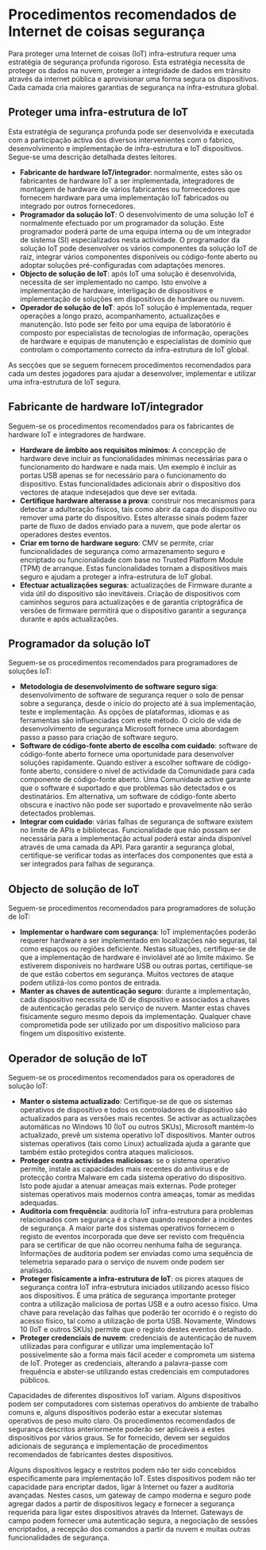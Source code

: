 # <a name="internet-of-things-security-best-practices"></a>Procedimentos recomendados de Internet de coisas segurança

Para proteger uma Internet de coisas (IoT) infra-estrutura requer uma estratégia de segurança profunda rigoroso. Esta estratégia necessita de proteger os dados na nuvem, proteger a integridade de dados em trânsito através da internet pública e aprovisionar uma forma segura os dispositivos. Cada camada cria maiores garantias de segurança na infra-estrutura global.

## <a name="secure-an-iot-infrastructure"></a>Proteger uma infra-estrutura de IoT

Esta estratégia de segurança profunda pode ser desenvolvida e executada com a participação activa dos diversos intervenientes com o fabrico, desenvolvimento e implementação de infra-estrutura e IoT dispositivos. Segue-se uma descrição detalhada destes leitores.  

- **Fabricante de hardware IoT/integrador**: normalmente, estes são os fabricantes de hardware IoT a ser implementada, integradores de montagem de hardware de vários fabricantes ou fornecedores que fornecem hardware para uma implementação IoT fabricados ou integrado por outros fornecedores.
- **Programador da solução IoT**: O desenvolvimento de uma solução IoT é normalmente efectuado por um programador da solução. Este programador poderá parte de uma equipa interna ou de um integrador de sistema (SI) especializados nesta actividade. O programador da solução IoT pode desenvolver os vários componentes da solução IoT de raiz, integrar vários componentes disponíveis ou código-fonte aberto ou adoptar soluções pré-configuradas com adaptações menores.
- **Objecto de solução de IoT**: após IoT uma solução é desenvolvida, necessita de ser implementado no campo. Isto envolve a implementação de hardware, interligação de dispositivos e implementação de soluções em dispositivos de hardware ou nuvem.
- **Operador de solução de IoT**: após IoT solução é implementada, requer operações a longo prazo, acompanhamento, actualizações e manutenção. Isto pode ser feito por uma equipa de laboratório é composto por especialistas de tecnologias de informação, operações de hardware e equipas de manutenção e especialistas de domínio que controlam o comportamento correcto da infra-estrutura de IoT global.

As secções que se seguem fornecem procedimentos recomendados para cada um destes jogadores para ajudar a desenvolver, implementar e utilizar uma infra-estrutura de IoT segura.

## <a name="iot-hardware-manufacturerintegrator"></a>Fabricante de hardware IoT/integrador

Seguem-se os procedimentos recomendados para os fabricantes de hardware IoT e integradores de hardware.

- **Hardware de âmbito aos requisitos mínimos**: A concepção de hardware deve incluir as funcionalidades mínimas necessárias para o funcionamento do hardware e nada mais. Um exemplo é incluir as portas USB apenas se for necessário para o funcionamento do dispositivo. Estas funcionalidades adicionais abrir o dispositivo dos vectores de ataque indesejados que deve ser evitada.
- **Certifique hardware alterasse a prova**: construir nos mecanismos para detectar a adulteração físicos, tais como abrir da capa do dispositivo ou remover uma parte do dispositivo. Estes alterasse sinais podem fazer parte de fluxo de dados enviado para a nuvem, que pode alertar os operadores destes eventos.
- **Criar em torno de hardware seguro**: CMV se permite, criar funcionalidades de segurança como armazenamento seguro e encriptado ou funcionalidade com base no Trusted Platform Module (TPM) de arranque. Estas funcionalidades tornam a dispositivos mais seguro e ajudam a proteger a infra-estrutura de IoT global.
- **Efectuar actualizações seguras**: actualizações de Firmware durante a vida útil do dispositivo são inevitáveis. Criação de dispositivos com caminhos seguros para actualizações e de garantia criptográfica de versões de firmware permitirá que o dispositivo garantir a segurança durante e após actualizações.

## <a name="iot-solution-developer"></a>Programador da solução IoT

Seguem-se os procedimentos recomendados para programadores de soluções IoT:

- **Metodologia de desenvolvimento de software seguro siga**: desenvolvimento de software de segurança requer o solo de pensar sobre a segurança, desde o início do projecto até à sua implementação, teste e implementação. As opções de plataformas, idiomas e as ferramentas são influenciadas com este método. O ciclo de vida de desenvolvimento de segurança Microsoft fornece uma abordagem passo a passo para criação de software seguro.
- **Software de código-fonte aberto de escolha com cuidado**: software de código-fonte aberto fornece uma oportunidade para desenvolver soluções rapidamente. Quando estiver a escolher software de código-fonte aberto, considere o nível de actividade da Comunidade para cada componente de código-fonte aberto. Uma Comunidade active garante que o software é suportado e que problemas são detectados e os destinatários. Em alternativa, um software de código-fonte aberto obscura e inactivo não pode ser suportado e provavelmente não serão detectados problemas.
- **Integrar com cuidado**: várias falhas de segurança de software existem no limite de APIs e bibliotecas. Funcionalidade que não possam ser necessária para a implementação actual poderá estar ainda disponível através de uma camada da API. Para garantir a segurança global, certifique-se verificar todas as interfaces dos componentes que está a ser integrados para falhas de segurança.      

## <a name="iot-solution-deployer"></a>Objecto de solução de IoT

Seguem-se procedimentos recomendados para programadores de solução de IoT:

- **Implementar o hardware com segurança**: IoT implementações poderão requerer hardware a ser implementado em localizações não seguras, tal como espaços ou regiões deficiente. Nestas situações, certifique-se de que a implementação de hardware é inviolável até ao limite máximo. Se estiverem disponíveis no hardware USB ou outras portas, certifique-se de que estão cobertos em segurança. Muitos vectores de ataque podem utilizá-los como pontos de entrada.
- **Manter as chaves de autenticação seguro**: durante a implementação, cada dispositivo necessita de ID de dispositivo e associados a chaves de autenticação geradas pelo serviço de nuvem. Manter estas chaves fisicamente seguro mesmo depois da implementação. Qualquer chave comprometida pode ser utilizado por um dispositivo malicioso para fingem um dispositivo existente.

## <a name="iot-solution-operator"></a>Operador de solução de IoT

Seguem-se os procedimentos recomendados para os operadores de solução IoT:

- **Manter o sistema actualizado**: Certifique-se de que os sistemas operativos de dispositivo e todos os controladores de dispositivo são actualizados para as versões mais recentes. Se activar as actualizações automáticas no Windows 10 (IoT ou outros SKUs), Microsoft mantém-lo actualizado, prevê um sistema operativo IoT dispositivos. Manter outros sistemas operativos (tais como Linux) actualizada ajuda a garante que também estão protegidos contra ataques maliciosos.
- **Proteger contra actividades maliciosas**: se o sistema operativo permite, instale as capacidades mais recentes do antivírus e de protecção contra Malware em cada sistema operativo do dispositivo. Isto pode ajudar a atenuar ameaças mais externas. Pode proteger sistemas operativos mais modernos contra ameaças, tomar as medidas adequadas.
- **Auditoria com frequência**: auditoria IoT infra-estrutura para problemas relacionados com segurança é a chave quando responder a incidentes de segurança. A maior parte dos sistemas operativos fornecem o registo de eventos incorporada que deve ser revisto com frequência para se certificar de que não ocorreu nenhuma falha de segurança. Informações de auditoria podem ser enviadas como uma sequência de telemetria separado para o serviço de nuvem onde podem ser analisado.
- **Proteger fisicamente a infra-estrutura de IoT**: os piores ataques de segurança contra IoT infra-estrutura iniciados utilizando acesso físico aos dispositivos. É uma prática de segurança importante proteger contra a utilização maliciosa de portas USB e a outro acesso físico. Uma chave para revelação das falhas que poderão ter ocorrido é o registo do acesso físico, tal como a utilização de porta USB. Novamente, Windows 10 (IoT e outros SKUs) permite que o registo destes eventos detalhado.
- **Proteger credenciais de nuvem**: credenciais de autenticação de nuvem utilizadas para configurar e utilizar uma implementação IoT possivelmente são a forma mais fácil aceder e comprometa um sistema de IoT. Proteger as credenciais, alterando a palavra-passe com frequência e abster-se utilizando estas credenciais em computadores públicos.

Capacidades de diferentes dispositivos IoT variam. Alguns dispositivos podem ser computadores com sistemas operativos do ambiente de trabalho comuns e, alguns dispositivos poderão estar a executar sistemas operativos de peso muito claro. Os procedimentos recomendados de segurança descritos anteriormente poderão ser aplicáveis a estes dispositivos por vários graus. Se for fornecido, devem ser seguidos adicionais de segurança e implementação de procedimentos recomendados de fabricantes destes dispositivos.

Alguns dispositivos legacy e restritos podem não ter sido concebidos especificamente para implementação IoT. Estes dispositivos podem não ter capacidade para encriptar dados, ligar à Internet ou fazer a auditoria avançadas. Nestes casos, um gateway de campo moderna e seguro pode agregar dados a partir de dispositivos legacy e fornecer a segurança requerida para ligar estes dispositivos através da Internet. Gateways de campo podem fornecer uma autenticação segura, a negociação de sessões encriptados, a recepção dos comandos a partir da nuvem e muitas outras funcionalidades de segurança.
